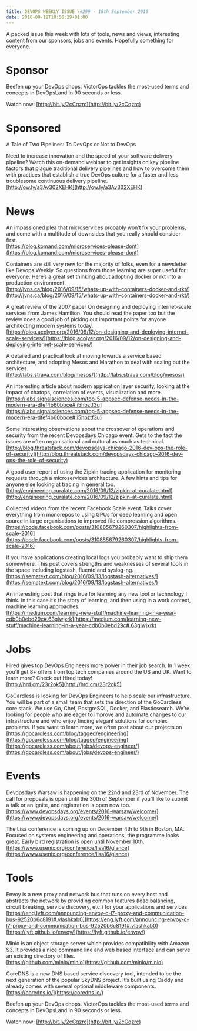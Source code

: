 ```yaml
---
title: DEVOPS WEEKLY ISSUE \#299 - 18th September 2016 
date: 2016-09-18T10:56:29+01:00
---
```


A packed issue this week with lots of tools, news and views, interesting content from our sponsors, jobs and events. Hopefully something for everyone.


Sponsor
======

Beefen up your DevOps chops. VictorOps tackles the most-used terms and concepts in DevOpsLand in 90 seconds or less.

Watch now: [http://bit.ly/2cCqzrc](http://bit.ly/2cCqzrc)


Sponsored
========

A Tale of Two Pipelines: To DevOps or Not to DevOps

Need to increase innovation and the speed of your software delivery pipeline? Watch this on-demand webinar to get insights on key pipeline factors that plague traditional delivery pipelines and how to overcome them with practices that establish a true DevOps culture for a faster and less troublesome continuous delivery pipeline.
<br>[http://ow.ly/a3Av302XEHK](http://ow.ly/a3Av302XEHK)


News
====

An impassioned plea that microservices probably won’t fix your problems, and come with a multitude of downsides that you really should consider first.
<br>[https://blog.komand.com/microservices-please-dont](https://blog.komand.com/microservices-please-dont)


Containers are still very new for the majority of folks, even for a newsletter like Devops Weekly. So questions from those learning are super useful for everyone. Here’s a great set thinking about adopting docker or rkt into a production environment.
<br>[http://jvns.ca/blog/2016/09/15/whats-up-with-containers-docker-and-rkt/](http://jvns.ca/blog/2016/09/15/whats-up-with-containers-docker-and-rkt/)


A great review of the 2007 paper On designing and deploying internet-scale services from James Hamilton. You should read the paper too but the review does a good job of picking out important points for anyone architecting modern systems today.
<br>[https://blog.acolyer.org/2016/09/12/on-designing-and-deploying-internet-scale-services/](https://blog.acolyer.org/2016/09/12/on-designing-and-deploying-internet-scale-services/)


A detailed and practical look at moving towards a service based architecture, and adopting Mesos and Marathon to deal with scaling out the services.
<br>[http://labs.strava.com/blog/mesos/](http://labs.strava.com/blog/mesos/)


An interesting article about modern application layer security, looking at the impact of chatops, correlation of events, visualization and more.
<br>[https://labs.signalsciences.com/top-5-appsec-defense-needs-in-the-modern-era-dfef4b60bbce#.i5hbztf3u](https://labs.signalsciences.com/top-5-appsec-defense-needs-in-the-modern-era-dfef4b60bbce#.i5hbztf3u)


Some interesting observations about the crossover of operations and security from the recent Devopsdays Chicago event. Gets to the fact the issues are often organisational and cultural as much as technical.
<br>[http://blog.threatstack.com/devopsdays-chicago-2016-dev-ops-the-role-of-security](http://blog.threatstack.com/devopsdays-chicago-2016-dev-ops-the-role-of-security)


A good user report of using the Zipkin tracing application for monitoring requests through a microservices architecture. A few hints and tips for anyone else looking at tracing in general too.
<br>[http://engineering.curalate.com/2016/09/12/zipkin-at-curalate.html](http://engineering.curalate.com/2016/09/12/zipkin-at-curalate.html)


Collected videos from the recent Facebook Scale event. Talks cover everything from monorepos to using GPUs for deep learning and open source in large organisations to improved file compression algorithms.
<br>[https://code.facebook.com/posts/310885679260307/highlights-from-scale-2016](https://code.facebook.com/posts/310885679260307/highlights-from-scale-2016)


If you have applications creating local logs you probably want to ship them somewhere. This post covers strengths and weaknesses of several tools in the space including logstash, fluentd and syslog-ng.
<br>[https://sematext.com/blog/2016/09/13/logstash-alternatives/](https://sematext.com/blog/2016/09/13/logstash-alternatives/)


An interesting post that rings true for learning any new tool or technology I think. In this case it’s the story of learning, and then using in a work context, machine learning approaches.
<br>[https://medium.com/learning-new-stuff/machine-learning-in-a-year-cdb0b0ebd29c#.63glwjxrk](https://medium.com/learning-new-stuff/machine-learning-in-a-year-cdb0b0ebd29c#.63glwjxrk)


Jobs
====

Hired gives top DevOps Engineers more power in their job search. In 1 week you'll get 8+ offers from top tech companies around the US and UK. Want to learn more? Check out Hired today!
<br>[http://hrd.cm/23r2ok5](http://hrd.cm/23r2ok5)


GoCardless is looking for DevOps Engineers to help scale our infrastructure. You will be part of a small team that sets the direction of the GoCardless core stack. We use Go, Chef, PostgreSQL, Docker, and Elasticsearch. We’re looking for people who are eager to improve and automate changes to our infrastructure and who enjoy finding elegant solutions for complex problems. If you want to learn more, we often post about our projects on [https://gocardless.com/blog/tagged/engineering](https://gocardless.com/blog/tagged/engineering)
<br>[https://gocardless.com/about/jobs/devops-engineer/](https://gocardless.com/about/jobs/devops-engineer/)


Events
======

Devopsdays Warsaw is happening on the 22nd and 23rd of November. The call for proposals is open until the 30th of September if you’ll like to submit a talk or an ignite, and registration is open now too.
<br>[https://www.devopsdays.org/events/2016-warsaw/welcome/](https://www.devopsdays.org/events/2016-warsaw/welcome/)


The Lisa conference is coming up on December 4th to 9th in Boston, MA. Focused on systems engineering and operations, the programme looks great. Early bird registration is open until November 10th.
<br>[https://www.usenix.org/conference/lisa16/glance](https://www.usenix.org/conference/lisa16/glance)


Tools
=====

Envoy is a new proxy and network bus that runs on every host and abstracts the network by providing common features (load balancing, circuit breaking, service discovery, etc.) for your applications and services.
<br>[https://eng.lyft.com/announcing-envoy-c-l7-proxy-and-communication-bus-92520b6c8191#.vlashkab0](https://eng.lyft.com/announcing-envoy-c-l7-proxy-and-communication-bus-92520b6c8191#.vlashkab0)
<br>[https://lyft.github.io/envoy/](https://lyft.github.io/envoy/)


Minio is an object storage server which provides compatibility with Amazon S3. It provides a nice command line and web based interface and can serve an existing directory of files.
<br>[https://github.com/minio/minio](https://github.com/minio/minio)


CoreDNS is a new DNS based service discovery tool, intended to be the next generation of the popular SkyDNS project. It’s built using Caddy and already comes with several optional middleware components.
<br>[https://coredns.io/](https://coredns.io/)


Beefen up your DevOps chops. VictorOps tackles the most-used terms and concepts in DevOpsLand in 90 seconds or less.

Watch now: [http://bit.ly/2cCqzrc](http://bit.ly/2cCqzrc)



